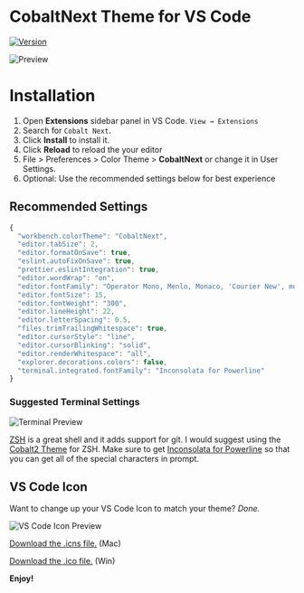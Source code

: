 # CobaltNext Theme for VS Code
[![Version](https://vsmarketplacebadge.apphb.com/version/dline.CobaltNext.svg)](https://marketplace.visualstudio.com/items?itemName=dline.CobaltNext)

![Preview](https://raw.githubusercontent.com/davidleininger/cobaltnext-vscode/master/images/screenshot.png)

# Installation

1. Open **Extensions** sidebar panel in VS Code. `View → Extensions`
2. Search for `Cobalt Next`.
3. Click **Install** to install it.
4. Click **Reload** to reload the your editor
5. File > Preferences > Color Theme > **CobaltNext** or change it in User Settings.
6. Optional: Use the recommended settings below for best experience

## Recommended Settings

```js
{
  "workbench.colorTheme": "CobaltNext",
  "editor.tabSize": 2,
  "editor.formatOnSave": true,
  "eslint.autoFixOnSave": true,
  "prettier.eslintIntegration": true,
  "editor.wordWrap": "on",
  "editor.fontFamily": "Operator Mono, Menlo, Monaco, 'Courier New', monospace",
  "editor.fontSize": 15,
  "editor.fontWeight": "300",
  "editor.lineHeight": 22,
  "editor.letterSpacing": 0.5,
  "files.trimTrailingWhitespace": true,
  "editor.cursorStyle": "line",
  "editor.cursorBlinking": "solid",
  "editor.renderWhitespace": "all",
  "explorer.decorations.colors": false,
  "terminal.integrated.fontFamily": "Inconsolata for Powerline"
}
```

### Suggested Terminal Settings
![Terminal Preview](https://github.com/davidleininger/cobaltnext-vscode/blob/master/images/terminal.png?raw=true)

[ZSH](http://ohmyz.sh/) is a great shell and it adds support for git. I would suggest using the [Cobalt2 Theme](https://github.com/wesbos/Cobalt2-iterm) for ZSH. Make sure to get [Inconsolata for Powerline](https://github.com/powerline/fonts/blob/master/Inconsolata/Inconsolata%20for%20Powerline.otf) so that you can get all of the special characters in prompt.

## VS Code Icon
Want to change up your VS Code Icon to match your theme? *Done.*

![VS Code Icon Preview](https://github.com/davidleininger/cobaltnext-vscode/blob/master/images/vscode-cobaltnext.png?raw=true)

[Download the .icns file.](https://github.com/davidleininger/cobaltnext-vscode/blob/master/images/vscode-cobaltnext.icns) (Mac)

[Download the .ico file.](https://github.com/davidleininger/cobaltnext-vscode/blob/master/images/vscode-cobaltnext.ico)  (Win)

**Enjoy!**